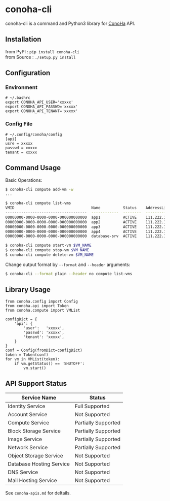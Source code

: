 conoha-cli
==========
conoha-cli is a command and Python3 library for [ConoHa](https://www.conoha.jp/) API.

Installation
------------
from PyPI : ``` pip install conoha-cli ```  
from Source : ``` ./setup.py install ```  

Configuration
-------------
### Environment
```
# ~/.bashrc
export CONOHA_API_USER='xxxxx'
export CONOHA_API_PASSWD='xxxxx'
export CONOHA_API_TENANT='xxxxx'
```

### Config File
```
# ~/.config/conoha/config
[api]
usre = xxxxx
passwd = xxxxx
tenant = xxxxx
```

Command Usage
-------------
Basic Operations:
```bash
$ conoha-cli compute add-vm -w
...

$ conoha-cli compute list-vms
VMID                                  Name          Status    AddressList                                        SecuretyGroupList
------------------------------------  ------------  --------  -------------------------------------------------  -------------------------------------
00000000-0000-0000-0000-000000000000  app1          ACTIVE    111.222.101.11, 2400:8500:1300:800:111:222:101:11  default, gncs-ipv4-all, gncs-ipv6-all
00000000-0000-0000-0000-000000000000  app2          ACTIVE    111.222.102.22, 2400:8500:1300:800:111:222:102:22  default, gncs-ipv4-all, gncs-ipv6-all
00000000-0000-0000-0000-000000000000  app3          ACTIVE    111.222.103.33, 2400:8500:1300:800:111:222:103:33  default, gncs-ipv4-all, gncs-ipv6-all
00000000-0000-0000-0000-000000000000  app4          ACTIVE    111.222.104.44, 2400:8500:1300:700:111:222:104:44  default, gncs-ipv4-all, gncs-ipv6-all
00000000-0000-0000-0000-000000000000  database-srv  ACTIVE    111.222.105.55, 2400:8500:1300:800:111:222:105:55  default, gncs-ipv4-all, gncs-ipv6-all

$ conoha-cli compute start-vm $VM_NAME
$ conoha-cli compute stop-vm $VM_NAME
$ conoha-cli compute delete-vm $VM_NAME
```

Change output format by `--format` and `--header` arguments:
```bash
$ conoha-cli --format plain --header no compute list-vms
```

Library Usage
-------------
```
from conoha.config import Config
from conoha.api import Token
from conoha.compute import VMList

configDict = {
	'api': {
		'user':   'xxxxx',
		'passwd': 'xxxxx',
		'tenant': 'xxxxx',
	}
}
conf = Config(fromDict=configDict)
token = Token(conf)
for vm in VMList(token):
	if vm.getStatus() == 'SHUTOFF':
		vm.start()
```

API Support Status
-------
Service Name             | Status
-------------------------|---------------
Identity Service         | Full Supported
Account Service          | Not Supported
Compute Service          | Partially Supported
Block Storage Service    | Partially Supported
Image Service            | Partially Supported
Network Service          | Partially Supported
Object Storage Service   | Not Supported
Database Hosting Service | Not Supported
DNS Service              | Not Supported
Mail Hosting Service     | Not Supported

See `conoha-apis.md` for deltails.


